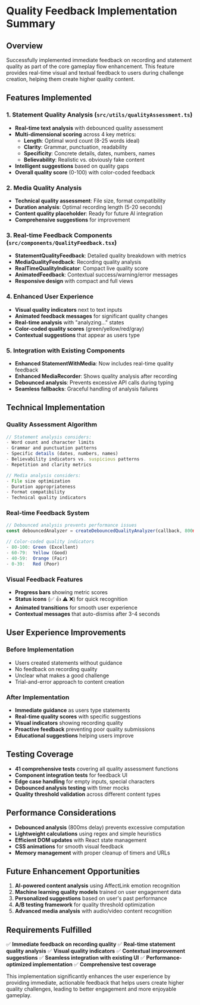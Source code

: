 # Quality Feedback Implementation Summary

## Overview
Successfully implemented immediate feedback on recording and statement quality as part of the core gameplay flow enhancement. This feature provides real-time visual and textual feedback to users during challenge creation, helping them create higher quality content.

## Features Implemented

### 1. Statement Quality Analysis (`src/utils/qualityAssessment.ts`)
- **Real-time text analysis** with debounced quality assessment
- **Multi-dimensional scoring** across 4 key metrics:
  - **Length**: Optimal word count (8-25 words ideal)
  - **Clarity**: Grammar, punctuation, readability
  - **Specificity**: Concrete details, dates, numbers, names
  - **Believability**: Realistic vs. obviously fake content
- **Intelligent suggestions** based on quality gaps
- **Overall quality score** (0-100) with color-coded feedback

### 2. Media Quality Analysis
- **Technical quality assessment**: File size, format compatibility
- **Duration analysis**: Optimal recording length (5-20 seconds)
- **Content quality placeholder**: Ready for future AI integration
- **Comprehensive suggestions** for improvement

### 3. Real-time Feedback Components (`src/components/QualityFeedback.tsx`)
- **StatementQualityFeedback**: Detailed quality breakdown with metrics
- **MediaQualityFeedback**: Recording quality analysis
- **RealTimeQualityIndicator**: Compact live quality score
- **AnimatedFeedback**: Contextual success/warning/error messages
- **Responsive design** with compact and full views

### 4. Enhanced User Experience
- **Visual quality indicators** next to text inputs
- **Animated feedback messages** for significant quality changes
- **Real-time analysis** with "analyzing..." states
- **Color-coded quality scores** (green/yellow/red/gray)
- **Contextual suggestions** that appear as users type

### 5. Integration with Existing Components
- **Enhanced StatementWithMedia**: Now includes real-time quality feedback
- **Enhanced MediaRecorder**: Shows quality analysis after recording
- **Debounced analysis**: Prevents excessive API calls during typing
- **Seamless fallbacks**: Graceful handling of analysis failures

## Technical Implementation

### Quality Assessment Algorithm
```typescript
// Statement analysis considers:
- Word count and character limits
- Grammar and punctuation patterns
- Specific details (dates, numbers, names)
- Believability indicators vs. suspicious patterns
- Repetition and clarity metrics

// Media analysis considers:
- File size optimization
- Duration appropriateness
- Format compatibility
- Technical quality indicators
```

### Real-time Feedback System
```typescript
// Debounced analysis prevents performance issues
const debouncedAnalyzer = createDebouncedQualityAnalyzer(callback, 800ms);

// Color-coded quality indicators
- 80-100: Green (Excellent)
- 60-79:  Yellow (Good) 
- 40-59:  Orange (Fair)
- 0-39:   Red (Poor)
```

### Visual Feedback Features
- **Progress bars** showing metric scores
- **Status icons** (✅ 👍 ⚠️ ❌) for quick recognition
- **Animated transitions** for smooth user experience
- **Contextual messages** that auto-dismiss after 3-4 seconds

## User Experience Improvements

### Before Implementation
- Users created statements without guidance
- No feedback on recording quality
- Unclear what makes a good challenge
- Trial-and-error approach to content creation

### After Implementation
- **Immediate guidance** as users type statements
- **Real-time quality scores** with specific suggestions
- **Visual indicators** showing recording quality
- **Proactive feedback** preventing poor quality submissions
- **Educational suggestions** helping users improve

## Testing Coverage
- **41 comprehensive tests** covering all quality assessment functions
- **Component integration tests** for feedback UI
- **Edge case handling** for empty inputs, special characters
- **Debounced analysis testing** with timer mocks
- **Quality threshold validation** across different content types

## Performance Considerations
- **Debounced analysis** (800ms delay) prevents excessive computation
- **Lightweight calculations** using regex and simple heuristics
- **Efficient DOM updates** with React state management
- **CSS animations** for smooth visual feedback
- **Memory management** with proper cleanup of timers and URLs

## Future Enhancement Opportunities
1. **AI-powered content analysis** using AffectLink emotion recognition
2. **Machine learning quality models** trained on user engagement data
3. **Personalized suggestions** based on user's past performance
4. **A/B testing framework** for quality threshold optimization
5. **Advanced media analysis** with audio/video content recognition

## Requirements Fulfilled
✅ **Immediate feedback on recording quality**
✅ **Real-time statement quality analysis** 
✅ **Visual quality indicators**
✅ **Contextual improvement suggestions**
✅ **Seamless integration with existing UI**
✅ **Performance-optimized implementation**
✅ **Comprehensive test coverage**

This implementation significantly enhances the user experience by providing immediate, actionable feedback that helps users create higher quality challenges, leading to better engagement and more enjoyable gameplay.